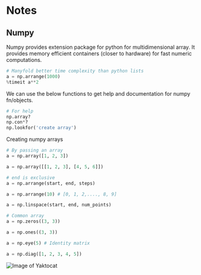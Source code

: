 # Notes

## Numpy
Numpy provides extension package for python for multidimensional array. It provides memory efficient containers (closer to hardware) for fast numeric computations.

```python
# Manyfold better time complexity than python lists
a = np.arrange(1000)
%timeit a**2
```
We can use the below functions to get help and documentation for numpy fn/objects.
```python
# For help
np.array?
np.con*?
np.lookfor('create array')
```

Creating numpy arrays
```python
# By passing an array
a = np.array([1, 2, 3])

a = np.array([[1, 2, 3], [4, 5, 6]])

# end is exclusive
a = np.arrange(start, end, steps)

a = np.arrange(10) # [0, 1, 2,...., 8, 9]

a = np.linspace(start, end, num_points)

# Common array
a = np.zeros((3, 3))

a = np.ones((3, 3))

a = np.eye(5) # Identity matrix

a = np.diag([1, 2, 3, 4, 5])
```

![Image of Yaktocat](https://www.rocq.inria.fr/modulef/Doc/GB/Guide5-14/img20.gif)